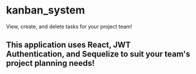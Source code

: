 # kanban_system

View, create, and delete tasks for your project team!

## This application uses React, JWT Authentication, and Sequelize to suit your team's project planning needs!
